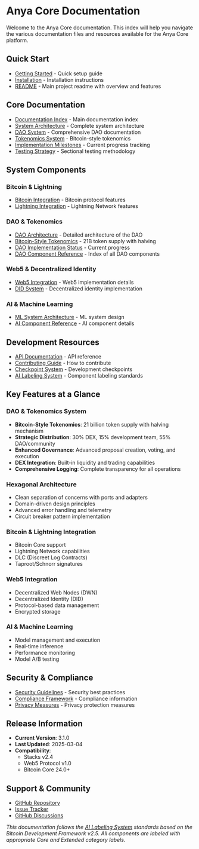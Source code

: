 # Anya Core Documentation

Welcome to the Anya Core documentation. This index will help you navigate the various documentation files and resources available for the Anya Core platform.

## Quick Start

- [Getting Started](docs/getting-started/README.md) - Quick setup guide
- [Installation](docs/installation/README.md) - Installation instructions
- [README](README.md) - Main project readme with overview and features

## Core Documentation

- [Documentation Index](docs/INDEX.md) - Main documentation index
- [System Architecture](docs/SYSTEM_MAP.md) - Complete system architecture
- [DAO System](docs/DAO_SYSTEM_GUIDE.md) - Comprehensive DAO documentation
- [Tokenomics System](docs/TOKENOMICS_SYSTEM.md) - Bitcoin-style tokenomics
- [Implementation Milestones](docs/IMPLEMENTATION_MILESTONES.md) - Current progress tracking
- [Testing Strategy](docs/TESTING_STRATEGY.md) - Sectional testing methodology

## System Components

### Bitcoin & Lightning

- [Bitcoin Integration](docs/bitcoin/README.md) - Bitcoin protocol features
- [Lightning Integration](docs/lightning/README.md) - Lightning Network features

### DAO & Tokenomics

- [DAO Architecture](docs/DAO_SYSTEM_MAP.md) - Detailed architecture of the DAO
- [Bitcoin-Style Tokenomics](docs/TOKENOMICS_SYSTEM.md) - 21B token supply with halving
- [DAO Implementation Status](docs/IMPLEMENTATION_MILESTONES.md) - Current progress
- [DAO Component Reference](docs/DAO_INDEX.md) - Index of all DAO components

### Web5 & Decentralized Identity

- [Web5 Integration](docs/web5/README.md) - Web5 implementation details
- [DID System](docs/identity/README.md) - Decentralized identity implementation

### AI & Machine Learning

- [ML System Architecture](docs/ML_SYSTEM_ARCHITECTURE.md) - ML system design
- [AI Component Reference](docs/ml/README.md) - AI component details

## Development Resources

- [API Documentation](docs/API.md) - API reference
- [Contributing Guide](CONTRIBUTING.md) - How to contribute
- [Checkpoint System](docs/CHECKPOINT_SYSTEM.md) - Development checkpoints
- [AI Labeling System](AI_LABELLING.md) - Component labeling standards

## Key Features at a Glance

### DAO & Tokenomics System
- **Bitcoin-Style Tokenomics**: 21 billion token supply with halving mechanism
- **Strategic Distribution**: 30% DEX, 15% development team, 55% DAO/community
- **Enhanced Governance**: Advanced proposal creation, voting, and execution
- **DEX Integration**: Built-in liquidity and trading capabilities
- **Comprehensive Logging**: Complete transparency for all operations

### Hexagonal Architecture
- Clean separation of concerns with ports and adapters
- Domain-driven design principles
- Advanced error handling and telemetry
- Circuit breaker pattern implementation

### Bitcoin & Lightning Integration
- Bitcoin Core support
- Lightning Network capabilities
- DLC (Discreet Log Contracts)
- Taproot/Schnorr signatures

### Web5 Integration
- Decentralized Web Nodes (DWN)
- Decentralized Identity (DID)
- Protocol-based data management
- Encrypted storage

### AI & Machine Learning
- Model management and execution
- Real-time inference
- Performance monitoring
- Model A/B testing

## Security & Compliance

- [Security Guidelines](docs/SECURITY.md) - Security best practices
- [Compliance Framework](docs/COMPLIANCE.md) - Compliance information
- [Privacy Measures](docs/PRIVACY.md) - Privacy protection measures

## Release Information

- **Current Version**: 3.1.0
- **Last Updated**: 2025-03-04
- **Compatibility**:
  - Stacks v2.4
  - Web5 Protocol v1.0
  - Bitcoin Core 24.0+

## Support & Community

- [GitHub Repository](https://github.com/anya/anya-core)
- [Issue Tracker](https://github.com/anya/anya-core/issues)
- [GitHub Discussions](https://github.com/anya/anya-core/discussions)

*This documentation follows the [AI Labeling System](AI_LABELLING.md) standards based on the Bitcoin Development Framework v2.5. All components are labeled with appropriate Core and Extended category labels.*


